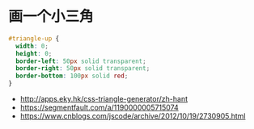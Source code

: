# 画一个小三角

```css
#triangle-up {
  width: 0;
  height: 0;
  border-left: 50px solid transparent;
  border-right: 50px solid transparent;
  border-bottom: 100px solid red;
}
```

- http://apps.eky.hk/css-triangle-generator/zh-hant
- https://segmentfault.com/a/1190000005715074
- https://www.cnblogs.com/jscode/archive/2012/10/19/2730905.html

